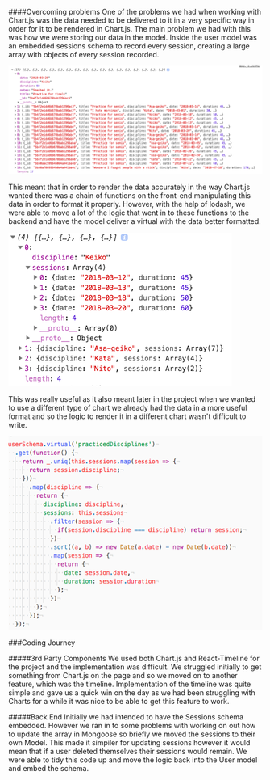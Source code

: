####Overcoming problems
One of the problems we had when working with Chart.js was the data needed to be delivered to it in a very specific way in order for it to be rendered in Chart.js. The main problem we had with this was how we were storing our data in the model. Inside the user model was an embedded sessions schema to record every session, creating a large array with objects of every session recorded.

![image](./sessions.png)

This meant that in order to render the data accurately in the way Chart.js wanted there was a chain of functions on the front-end manipulating this data in order to format it properly. However, with the help of lodash, we were able to move a lot of the logic that went in to these functions to the backend and have the model deliver a virtual with the data better formatted.

![image](./practiced-disciplines.png)

This was really useful as it also meant later in the project when we wanted to use a different type of chart we already had the data in a more useful format and so the logic to render it in a different chart wasn't difficult to write.

![image](./virtual.png)

###Coding Journey

#####3rd Party Components
We used both Chart.js and React-Timeline for the project and the implementation was difficult. We struggled initially to get something from Chart.js on the page and so we moved on to another feature, which was the timeline. Implementation of the timeline was quite simple and gave us a quick win on the day as we had been struggling with Charts for a while it was nice to be able to get this feature to work.

#####Back End
Initially we had intended to have the Sessions schema embedded. However we ran in to some problems with working on out how to update the array in Mongoose so briefly we moved the sessions to their own Model. This made it simpiler for updating sessions however it would mean that if a user deleted themselves their sessions would remain. We were able to tidy this code up and move the logic back into the User model and embed the schema.